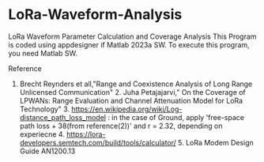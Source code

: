 # LoRa-Waveform-Analysis
LoRa Waveform Parameter Calculation and Coverage Analysis
This Program is coded using appdesigner if Matlab 2023a SW.
To execute this program, you need Matlab SW.

Reference
  1. Brecht Reynders et all,"Range and Coexistence Analysis of Long Range Unlicensed Communication"
	2. Juha Petajajarvi," On the Coverage of LPWANs: Range Evaluation and Channel Attenuation Model for LoRa Technology"
	3. https://en.wikipedia.org/wiki/Log-distance_path_loss_model : in the case of Ground, apply 'free-space path loss + 38(from reference(2))' and r = 2.32, depending on experiecne
	4. https://lora-developers.semtech.com/build/tools/calculator/
	5. LoRa Modem Design Guide AN1200.13
